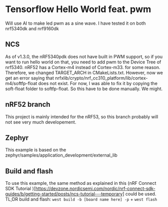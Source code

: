 # Tensorflow Hello World feat. pwm
Will use AI to make led pwm as a sine wave.
I have tested it on both nrf5340dk and nrf9160dk

## NCS
As of v1.3.0, the nRF5340pdk does not have built in PWM support, so if you want to run hello world on that,  you need to add pwm to the Device Tree of nrf5340.
nRF52 has a Cortex-m4 instead of Cortex-m33. for some reason. Therefore, we changed TARGET\_ARCH in CMakeLists.txt.
However, now we get an error saying that nrfxlib/crypto/nrf\_cc310\_platform/lib/cortex-m4/softfp-float does not exist. 
For now, I was able to fix it by copying the soft-float folder to softfp-float. So this have to be done manually. We might.

## nRF52 branch
This project is mainly intended for the nRF53, so this branch probably will not see very much developement.

## Zephyr
This example is based on the zephyr/samples/application\_development/external\_lib
 
## Build and flash
To use this example, the same method as explained in this (nRF Connect SDK Tutorial )[https://devzone.nordicsemi.com/nordic/nrf-connect-sdk-guides/b/getting-started/posts/ncs-tutorial---temporary] could be used. 
TL;DR build and flash: `west build -b [board name here] -p` + `west flash`
